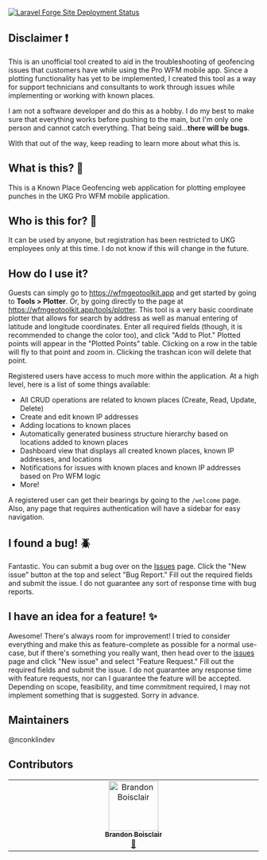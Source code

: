 [![Laravel Forge Site Deployment Status](https://img.shields.io/endpoint?url=https%3A%2F%2Fforge.laravel.com%2Fsite-badges%2Fff5db798-80ab-4dd1-bf00-2b6122c379ea%3Flabel%3D1&style=flat-square)](https://forge.laravel.com/servers/928378/sites/2748508)

## Disclaimer ❗

This is an unofficial tool created to aid in the troubleshooting of geofencing issues that customers have while using
the Pro WFM mobile app. Since a plotting functionality has yet to be implemented, I created this tool as a way for
support technicians and consultants to work through issues while implementing or working with known places.

I am not a software developer and do this as a hobby. I do my best to make sure that everything works before pushing to
the main, but I'm only one person and cannot catch everything. That being said...**there will be bugs**.

With that out of the way, keep reading to learn more about what this is.

## What is this? 🤔

This is a Known Place Geofencing web application for plotting employee punches in the UKG Pro WFM mobile application.

## Who is this for? 🧩

It can be used by anyone, but registration has been restricted to UKG employees only at this time. I do not know if this
will change in the future.

## How do I use it?

Guests can simply go to https://wfmgeotoolkit.app and get started by going to **Tools > Plotter**. Or, by going directly
to the page at https://wfmgeotoolkit.app/tools/plotter. This tool is a very
basic coordinate
plotter that allows for search by address as well as manual entering of latitude and longitude coordinates. Enter all
required fields (though, it is recommended to change the color too), and click "Add to Plot." Plotted points will appear
in the "Plotted Points" table. Clicking on a row in the table will fly to that point and zoom in. Clicking the trashcan
icon will delete that point.

Registered users have access to much more within the application. At a high level, here is a list of some things
available:

- All CRUD operations are related to known places (Create, Read, Update, Delete)
- Create and edit known IP addresses
- Adding locations to known places
- Automatically generated business structure hierarchy based on locations added to known places
- Dashboard view that displays all created known places, known IP addresses, and locations
- Notifications for issues with known places and known IP addresses based on Pro WFM logic
- More!

A registered user can get their bearings by going to the `/welcome` page. Also, any page that requires authentication
will have a sidebar for easy navigation.

## I found a bug! 🪲

Fantastic. You can submit a bug over on the [Issues](https://github.com/nconklindev/wfm-geo-toolkit/issues) page. Click
the "New issue" button at the top and select "Bug Report." Fill out the required fields and submit the issue. I do not
guarantee any sort of response time with bug reports.

## I have an idea for a feature! ✨

Awesome! There's always room for improvement! I tried to consider everything and make this as feature-complete as
possible for a normal use-case, but if there's something you really want, then head over to
the [issues](https://github.com/nconklindev/wfm-geo-toolkit/issues) page and click "New issue" and select "Feature
Request." Fill out the required fields and submit the issue. I do not guarantee any response time with feature requests,
nor can I guarantee the feature will be accepted. Depending on scope, feasibility, and time commitment required, I may
not implement something that is suggested. Sorry in advance.

## Maintainers

@nconklindev

## Contributors

<!-- ALL-CONTRIBUTORS-LIST:START - Do not remove or modify this section -->
<!-- prettier-ignore-start -->
<!-- markdownlint-disable -->
<table>
  <tbody>
    <tr>
      <td align="center" valign="top" width="14.28%"><a href="https://github.com/bboisclair"><img src="https://avatars.githubusercontent.com/u/65306541?v=4?s=100" width="100px;" alt="Brandon Boisclair"/><br /><sub><b>Brandon Boisclair</b></sub></a><br /><a href="#bug-bboisclair" title="Bug reports">🐛</a></td>
    </tr>
  </tbody>
</table>

<!-- markdownlint-restore -->
<!-- prettier-ignore-end -->

<!-- ALL-CONTRIBUTORS-LIST:END -->

